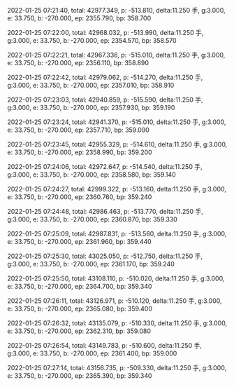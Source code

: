 2022-01-25 07:21:40, total: 42977.349, p: -513.810, delta:11.250 手, g:3.000, e: 33.750, b: -270.000, ep: 2355.790, bp: 358.700

2022-01-25 07:22:00, total: 42968.032, p: -513.990, delta:11.250 手, g:3.000, e: 33.750, b: -270.000, ep: 2354.570, bp: 358.570

2022-01-25 07:22:21, total: 42967.336, p: -515.010, delta:11.250 手, g:3.000, e: 33.750, b: -270.000, ep: 2356.110, bp: 358.890

2022-01-25 07:22:42, total: 42979.062, p: -514.270, delta:11.250 手, g:3.000, e: 33.750, b: -270.000, ep: 2357.010, bp: 358.910

2022-01-25 07:23:03, total: 42940.859, p: -515.590, delta:11.250 手, g:3.000, e: 33.750, b: -270.000, ep: 2357.930, bp: 359.190

2022-01-25 07:23:24, total: 42941.370, p: -515.010, delta:11.250 手, g:3.000, e: 33.750, b: -270.000, ep: 2357.710, bp: 359.090

2022-01-25 07:23:45, total: 42955.329, p: -514.610, delta:11.250 手, g:3.000, e: 33.750, b: -270.000, ep: 2358.990, bp: 359.200

2022-01-25 07:24:06, total: 42972.647, p: -514.540, delta:11.250 手, g:3.000, e: 33.750, b: -270.000, ep: 2358.580, bp: 359.140

2022-01-25 07:24:27, total: 42999.322, p: -513.160, delta:11.250 手, g:3.000, e: 33.750, b: -270.000, ep: 2360.760, bp: 359.240

2022-01-25 07:24:48, total: 42986.463, p: -513.770, delta:11.250 手, g:3.000, e: 33.750, b: -270.000, ep: 2360.870, bp: 359.330

2022-01-25 07:25:09, total: 42987.831, p: -513.560, delta:11.250 手, g:3.000, e: 33.750, b: -270.000, ep: 2361.960, bp: 359.440

2022-01-25 07:25:30, total: 43025.050, p: -512.750, delta:11.250 手, g:3.000, e: 33.750, b: -270.000, ep: 2361.170, bp: 359.240

2022-01-25 07:25:50, total: 43108.110, p: -510.020, delta:11.250 手, g:3.000, e: 33.750, b: -270.000, ep: 2364.700, bp: 359.340

2022-01-25 07:26:11, total: 43126.971, p: -510.120, delta:11.250 手, g:3.000, e: 33.750, b: -270.000, ep: 2365.080, bp: 359.400

2022-01-25 07:26:32, total: 43135.079, p: -510.330, delta:11.250 手, g:3.000, e: 33.750, b: -270.000, ep: 2362.310, bp: 359.080

2022-01-25 07:26:54, total: 43149.783, p: -510.600, delta:11.250 手, g:3.000, e: 33.750, b: -270.000, ep: 2361.400, bp: 359.000

2022-01-25 07:27:14, total: 43156.735, p: -509.330, delta:11.250 手, g:3.000, e: 33.750, b: -270.000, ep: 2365.390, bp: 359.340